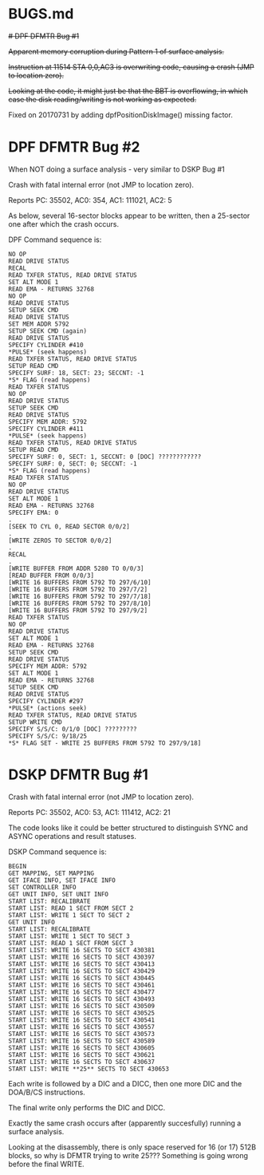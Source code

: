 BUGS.md
=======

~~# DPF DFMTR Bug #1~~

~~Apparent memory corruption during Pattern 1 of surface analysis.~~

~~Instruction at 11514 STA 0,0,AC3 is overwriting code, causing a crash (JMP to location zero).~~

~~Looking at the code, it might just be that the BBT is overflowing, in which case the disk reading/writing is not working
as expected.~~

Fixed on 20170731 by adding dpfPositionDiskImage() missing factor.

# DPF DFMTR Bug #2

When NOT doing a surface analysis - very similar to DSKP Bug #1

Crash with fatal internal error (not JMP to location zero).

Reports PC: 35502, AC0: 354, AC1: 111021, AC2: 5

As below, several 16-sector blocks appear to be written, then a 25-sector one after which the crash occurs.

DPF Command sequence is:
```
NO OP
READ DRIVE STATUS
RECAL
READ TXFER STATUS, READ DRIVE STATUS
SET ALT MODE 1
READ EMA - RETURNS 32768
NO OP
READ DRIVE STATUS
SETUP SEEK CMD
READ DRIVE STATUS
SET MEM ADDR 5792
SETUP SEEK CMD (again)
READ DRIVE STATUS
SPECIFY CYLINDER #410
*PULSE* (seek happens)
READ TXFER STATUS, READ DRIVE STATUS
SETUP READ CMD
SPECIFY SURF: 18, SECT: 23; SECCNT: -1
*S* FLAG (read happens)
READ TXFER STATUS
NO OP
READ DRIVE STATUS
SETUP SEEK CMD
READ DRIVE STATUS 
SPECIFY MEM ADDR: 5792
SPECIFY CYLINDER #411
*PULSE* (seek happens)
READ TXFER STATUS, READ DRIVE STATUS
SETUP READ CMD
SPECIFY SURF: 0, SECT: 1, SECCNT: 0 [DOC] ????????????
SPECIFY SURF: 0, SECT: 0; SECCNT: -1
*S* FLAG (read happens)
READ TXFER STATUS
NO OP
READ DRIVE STATUS
SET ALT MODE 1
READ EMA - RETURNS 32768
SPECIFY EMA: 0
.
[SEEK TO CYL 0, READ SECTOR 0/0/2]
.
[WRITE ZEROS TO SECTOR 0/0/2]
.
RECAL
.
[WRITE BUFFER FROM ADDR 5280 TO 0/0/3]
[READ BUFFER FROM 0/0/3]
[WRITE 16 BUFFERS FROM 5792 TO 297/6/10]
[WRITE 16 BUFFERS FROM 5792 TO 297/7/2]
[WRITE 16 BUFFERS FROM 5792 TO 297/7/18]
[WRITE 16 BUFFERS FROM 5792 TO 297/8/10]
[WRITE 16 BUFFERS FROM 5792 TO 297/9/2]
READ TXFER STATUS
NO OP
READ DRIVE STATUS
SET ALT MODE 1
READ EMA - RETURNS 32768
SETUP SEEK CMD
READ DRIVE STATUS
SPECIFY MEM ADDR: 5792
SET ALT MODE 1
READ EMA - RETURNS 32768
SETUP SEEK CMD
READ DRIVE STATUS
SPECIFY CYLINDER #297
*PULSE* (actions seek)
READ TXFER STATUS, READ DRIVE STATUS
SETUP WRITE CMD
SPECIFY S/S/C: 0/1/0 [DOC] ?????????
SPECIFY S/S/C: 9/18/25
*S* FLAG SET - WRITE 25 BUFFERS FROM 5792 TO 297/9/18]

```

# DSKP DFMTR Bug #1

Crash with fatal internal error (not JMP to location zero).

Reports PC: 35502, AC0: 53, AC1: 111412, AC2: 21

The code looks like it could be better structured to distinguish SYNC and ASYNC operations and result statuses.

DSKP Command sequence is:

```
BEGIN
GET MAPPING, SET MAPPING
GET IFACE INFO, SET IFACE INFO
SET CONTROLLER INFO
GET UNIT INFO, SET UNIT INFO
START LIST: RECALIBRATE
START LIST: READ 1 SECT FROM SECT 2
START LIST: WRITE 1 SECT TO SECT 2
GET UNIT INFO
START LIST: RECALIBRATE
START LIST: WRITE 1 SECT TO SECT 3
START LIST: READ 1 SECT FROM SECT 3
START LIST: WRITE 16 SECTS TO SECT 430381
START LIST: WRITE 16 SECTS TO SECT 430397
START LIST: WRITE 16 SECTS TO SECT 430413
START LIST: WRITE 16 SECTS TO SECT 430429
START LIST: WRITE 16 SECTS TO SECT 430445
START LIST: WRITE 16 SECTS TO SECT 430461
START LIST: WRITE 16 SECTS TO SECT 430477
START LIST: WRITE 16 SECTS TO SECT 430493
START LIST: WRITE 16 SECTS TO SECT 430509
START LIST: WRITE 16 SECTS TO SECT 430525
START LIST: WRITE 16 SECTS TO SECT 430541
START LIST: WRITE 16 SECTS TO SECT 430557
START LIST: WRITE 16 SECTS TO SECT 430573
START LIST: WRITE 16 SECTS TO SECT 430589
START LIST: WRITE 16 SECTS TO SECT 430605
START LIST: WRITE 16 SECTS TO SECT 430621
START LIST: WRITE 16 SECTS TO SECT 430637
START LIST: WRITE **25** SECTS TO SECT 430653

```
Each write is followed by a DIC and a DICC, then one more DIC and the DOA/B/CS instructions.

The final write only performs the DIC and DICC.

Exactly the same crash occurs after (apparently succesfully) running a surface analysis.

Looking at the disassembly, there is only space reserved for 16 (or 17) 512B blocks, so why is DFMTR trying to write 25???  Something is going wrong before the final WRITE.

